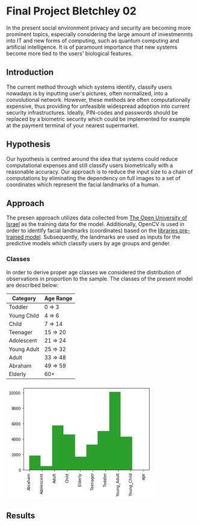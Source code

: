 # Final Project Bletchley 02
In the present social environment privacy and security are becoming more prominent topics, especially considering the large amount of investmenmts into IT and new forms of computing, such as quantum computing and artificial intelligence. It is of paramount importance that new systems become more tied to the users' biological features.

## Introduction
The current method through which systems identify, classify users nowadays is by inputting user's pictures, often normalized, into a convolutional network. However, these methods are often computationally expensive, thus providing for unfeasible widespread adoption into current security infrastructures. Ideally, PIN-codes and passwords should be replaced by a biometric security which could be implemented for example at the payment terminal of your nearest supermarket.

## Hypothesis
Our hypothesis is centred around the idea that systems could reduce computational expenses and still classify users biometrically with a reasonable accuracy. Our approach is to reduce the input size to a chain of computations by eliminating the dependency on full images to a set of coordinates which represent the facial landmarks of a human. 

## Approach
The presen approach utilizes data collected from [The Open University of Israel](https://www.openu.ac.il/home/hassner/Adience/data.html) as the training data for the model. Additionally, OpenCV is used in order to identify facial landmarks (coordinates) based on the [libraries pre-trained model](https://github.com/AKSHAYUBHAT/TensorFace/blob/master/openface/models/dlib/shape_predictor_68_face_landmarks.dat). Subsequently, the landmarks are used as inputs for the predictive models which classify users by age groups and gender.

### Classes
In order to derive proper age classes we considered the distribution of observations in proportion to the sample. The classes of the present model are described below:

| Category     | Age Range |
|--------------|-----------|
| Toddler      | 0 => 3    |
| Young Child  | 4 => 6    |
| Child        | 7 => 14   |
| Teenager     | 15 => 20  |
| Adolescent   | 21 => 24  |
| Young Adult  | 25 => 32  |
| Adult        | 33 => 48  |
| Abraham      | 49 => 59  |
| Elderly      | 60+       |

![Alt text](AgeDistribution.png?raw=true "Age Distribution")

## Results

